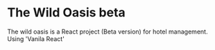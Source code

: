 # The Wild Oasis beta

The wild oasis is a React project (Beta version) for hotel management.
Using 'Vanila React'
